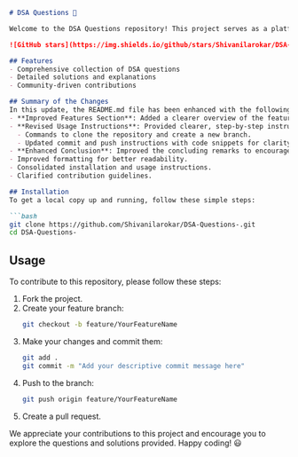 ```markdown
# DSA Questions 🚀

Welcome to the DSA Questions repository! This project serves as a platform for developers and learners to practice and enhance their skills in Data Structures and Algorithms (DSA). This repository is designed to help you improve your understanding of various data structures and algorithms through a collection of questions and solutions.

![GitHub stars](https://img.shields.io/github/stars/Shivanilarokar/DSA-Questions-?style=social) ![Forks](https://img.shields.io/github/forks/Shivanilarokar/DSA-Questions-?style=social)

## Features
- Comprehensive collection of DSA questions
- Detailed solutions and explanations
- Community-driven contributions

## Summary of the Changes
In this update, the README.md file has been enhanced with the following changes:
- **Improved Features Section**: Added a clearer overview of the features available in the repository.
- **Revised Usage Instructions**: Provided clearer, step-by-step instructions for contributing, including:
  - Commands to clone the repository and create a new branch.
  - Updated commit and push instructions with code snippets for clarity.
- **Enhanced Conclusion**: Improved the concluding remarks to encourage community engagement.
- Improved formatting for better readability.
- Consolidated installation and usage instructions.
- Clarified contribution guidelines.

## Installation
To get a local copy up and running, follow these simple steps:

```bash
git clone https://github.com/Shivanilarokar/DSA-Questions-.git
cd DSA-Questions-
```

## Usage
To contribute to this repository, please follow these steps:

1. Fork the project.
2. Create your feature branch:
    ```bash
    git checkout -b feature/YourFeatureName
    ```
3. Make your changes and commit them:
    ```bash
    git add .
    git commit -m "Add your descriptive commit message here"
    ```
4. Push to the branch:
    ```bash
    git push origin feature/YourFeatureName
    ```
5. Create a pull request.

We appreciate your contributions to this project and encourage you to explore the questions and solutions provided. Happy coding! 😃
```
